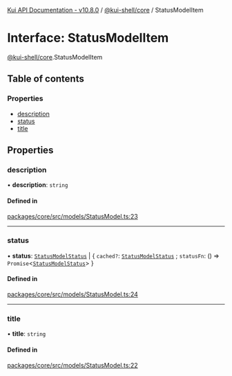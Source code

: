 [Kui API Documentation - v10.8.0](../README.md) / [@kui-shell/core](../modules/kui_shell_core.md) / StatusModelItem

# Interface: StatusModelItem

[@kui-shell/core](../modules/kui_shell_core.md).StatusModelItem

## Table of contents

### Properties

- [description](kui_shell_core.StatusModelItem.md#description)
- [status](kui_shell_core.StatusModelItem.md#status)
- [title](kui_shell_core.StatusModelItem.md#title)

## Properties

### description

• **description**: `string`

#### Defined in

[packages/core/src/models/StatusModel.ts:23](https://github.com/kubernetes-sigs/kui/blob/kui/packages/core/src/models/StatusModel.ts#L23)

---

### status

• **status**: [`StatusModelStatus`](../modules/kui_shell_core.md#statusmodelstatus) \| { `cached?`: [`StatusModelStatus`](../modules/kui_shell_core.md#statusmodelstatus) ; `statusFn`: () => `Promise`<[`StatusModelStatus`](../modules/kui_shell_core.md#statusmodelstatus)\> }

#### Defined in

[packages/core/src/models/StatusModel.ts:24](https://github.com/kubernetes-sigs/kui/blob/kui/packages/core/src/models/StatusModel.ts#L24)

---

### title

• **title**: `string`

#### Defined in

[packages/core/src/models/StatusModel.ts:22](https://github.com/kubernetes-sigs/kui/blob/kui/packages/core/src/models/StatusModel.ts#L22)

